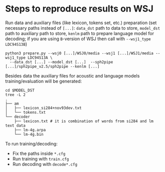 # Steps to reproduce results on WSJ

Run data and auxiliary files (like lexicon, tokens set, etc.) preparation (set necessary paths instead of `[...]`: `data_dst` path to data to store, `model_dst` path to auxiliary path to store, `kenlm` path to prepare language model for decoding; if you are using `B`-version of WSJ then call with `--wsj1_type LDC94S13B`)
```
python3 prepare.py --wsj0 [...]/WSJ0/media --wsj1 [...]/WSJ1/media --wsj1_type LDC94S13A \
  --data_dst [...] --model_dst [...]  --sph2pipe [...]/sph2pipe_v2.5/sph2pipe --kenlm [...]
```
Besides data the auxiliary files for acoustic and language models training/evaluation will be generated:
```
cd $MODEL_DST
tree -L 2
.
├── am
│   ├── lexicon_si284+nov93dev.txt
│   └── tokens.txt
└── decoder
    ├── lexicon.txt # it is combination of words from si284 and lm text data
    ├── lm-4g.arpa
    └── lm-4g.bin
```

To run training/decoding:
- Fix the paths inside `*.cfg`
- Run training with `train.cfg`
- Run decoding with `decode*.cfg`
